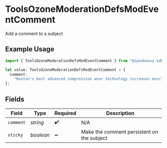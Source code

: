 # ToolsOzoneModerationDefsModEventComment

Add a comment to a subject

## Example Usage

```typescript
import { ToolsOzoneModerationDefsModEventComment } from "@speakeasy-sdks/bluesky/models/components";

let value: ToolsOzoneModerationDefsModEventComment = {
  comment:
    "Boston's most advanced compression wear technology increases muscle oxygenation, stabilizes active muscles",
};
```

## Fields

| Field                                      | Type                                       | Required                                   | Description                                |
| ------------------------------------------ | ------------------------------------------ | ------------------------------------------ | ------------------------------------------ |
| `comment`                                  | *string*                                   | :heavy_check_mark:                         | N/A                                        |
| `sticky`                                   | *boolean*                                  | :heavy_minus_sign:                         | Make the comment persistent on the subject |